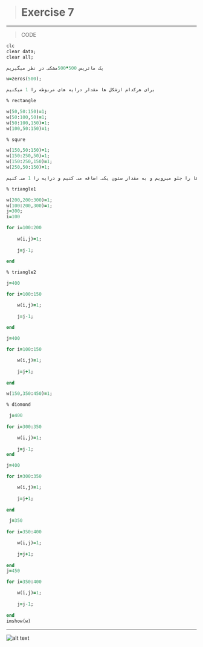 > # Exercise 7
> 
***
>CODE
 
```ruby
clc
clear data;
clear all;

یک ماتریس 500*500مشکی در نظر میگیریم

w=zeros(500);

برای هرکدام ازشکل ها مقدار درایه های مربوطه را 1 میکنیم

% rectangle

w(50,50:150)=1;
w(50:100,50)=1;
w(50:100,150)=1;
w(100,50:150)=1;

% squre

w(150,50:150)=1;
w(150:250,50)=1;
w(150:250,150)=1;
w(250,50:150)=1;

برای رسم اضلاع مورب مثلث و لوزی به ترتیب سطرها را جلو میرویم و به مقدار ستون یکی اضافه می کنیم و درایه را 1 می کنیم.

% triangle1

w(200,200:300)=1;
w(100:200,300)=1;
j=300;
i=100

for i=100:200
    
    w(i,j)=1;
    
    j=j-1;
    
end

% triangle2

j=400

for i=100:150

    w(i,j)=1;
    
    j=j-1;
    
end

j=400

for i=100:150

    w(i,j)=1;
    
    j=j+1;
    
end

w(150,350:450)=1;

% diomond

 j=400
 
for i=300:350

    w(i,j)=1;
    
    j=j-1;
end

j=400

for i=300:350

    w(i,j)=1;
    
    j=j+1;
    
end 

 j=350
 
for i=350:400

    w(i,j)=1;
    
    j=j+1;
    
end
j=450

for i=350:400

    w(i,j)=1;
    
    j=j-1;
    
end 
imshow(w) 
```
***
![alt text](https://github.com/semnan-university-ai/image-processing-class/blob/main/excersiecs/afsaneh427726/7/shekl.m)



